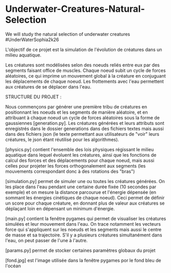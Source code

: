 # Underwater-Creatures-Natural-Selection
We will study the natural selection of underwater creatures #UnderWaterSophia2k26



L'objectif de ce projet est la simulation de l'évolution de créatures dans un milieu aquatique.



Les créatures sont modélisées selon des noeuds reliés entre eux par des segments faisant office de muscles.
Chaque noeud subit un cycle de forces aléatoires, ce qui imprime un mouvement global à la créature en conjuguant les déplacements de chaque noeud.
Les frottements avec l'eau permettent aux créatures de se déplacer dans l'eau.

STRUCTURE DU PROJET :


Nous commençons par générer une première tribu de créatures en positionnant les noeuds et les segments de manière aléatoire, et en attribuant à chaque noeud un cycle de forces aléatoires sous la forme de gaussiennes [generation.py]. Les créatures générées et leurs attributs sont enregistrés dans le dossier generations dans des fichiers textes mais aussi dans des fichiers json (le texte permettant aux utilisateurs de "voir" leurs créatures, le json étant réutilisé pour les algorithmes).

[physics.py] contient l'ensemble des lois physiques régissant le milieu aquatique dans lequel évoluent les créatures, ainsi que les fonctions de calcul des forces et des déplacements pour chaque noeud, mais aussi celles pour projeter les forces orthogonalement aux segments (les mouvements correspondant donc à des rotations des "bras")

[simulation.py] permet de simuler une ou toutes les créatures générées. On les place dans l'eau pendant une certaine durée fixée (10 secondes par exemple) et on mesure la distance parcourue et l'énergie dépensée (en sommant les énergies cinétiques de chaque noeud). Ceci permet de définir un score pour chaque créature, en donnant plus de valeur aux créatures se déplaçant loin en dépensant un minimum d'énergie.

[main.py] contient la fenêtre pygames qui permet de visualiser les créatures simulées et leur mouvement dans l'eau. On trace notamment les vecteurs force qui s'appliquent sur les noeuds et les segments mais aussi le centre de masse et sa trajectoire. S'il y a plusieurs créatures simultanément dans l'eau, on peut passer de l'une à l'autre.

[params.py] permet de stocker certaines paramètres globaux du projet

[fond.jpg] est l'image utilisée dans la fenêtre pygames por le fond bleu de l'océan

